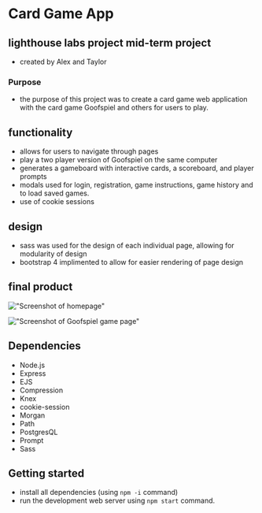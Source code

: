 # Card Game App

## lighthouse labs project mid-term project
  * created by Alex and Taylor

  ### Purpose

  * the purpose of this project was to create a card game web application with the card game Goofspiel and others for users to play.

  ## functionality
  * allows for users to navigate through pages
  * play a two player version of Goofspiel on the same computer
  * generates a gameboard with interactive cards, a scoreboard, and player prompts
  * modals used for login, registration, game instructions, game history and to load saved games.
  * use of cookie sessions

  ## design
  * sass was used for the design of each individual page, allowing for modularity of design
  * bootstrap 4 implimented to allow for easier rendering of page design
## final product

!["Screenshot of homepage"](/Users/taylorcameron/lighthouse/lighthouseAssignments/Week_4/Card-App/public/images/mainpage.png)

!["Screenshot of Goofspiel game page"](/Users/taylorcameron/lighthouse/lighthouseAssignments/Week_4/Card-App/public/images/goofspielGamePage.png)

## Dependencies
* Node.js
* Express
* EJS
* Compression
* Knex
* cookie-session
* Morgan
* Path
* PostgresQL
* Prompt
* Sass

## Getting started
* install all dependencies (using `npm -i` command)
* run the development web server using `npm start` command.

